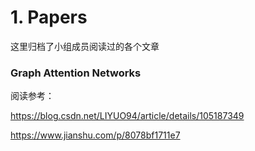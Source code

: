 # 1. Papers

这里归档了小组成员阅读过的各个文章



### Graph Attention Networks

阅读参考：

https://blog.csdn.net/LIYUO94/article/details/105187349

https://www.jianshu.com/p/8078bf1711e7